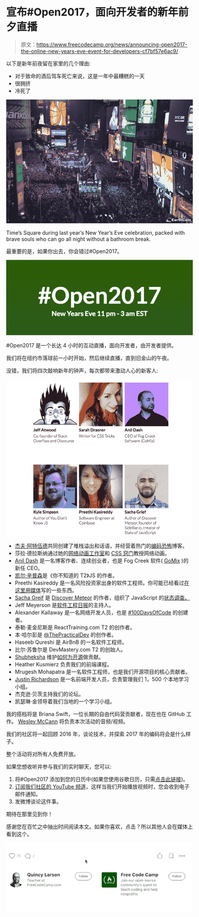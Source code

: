 # 宣布#Open2017，面向开发者的新年前夕直播

> 原文：<https://www.freecodecamp.org/news/announcing-open2017-the-online-new-years-eve-event-for-developers-cf7bf57e6ac9/>

以下是新年前夜留在家里的几个理由:

*   对于致命的酒后驾车死亡来说，这是一年中最糟糕的一天
*   很拥挤
*   冷死了

![7WcPbPzNEmELRLiKA7lp8DXFmLC7lRCVFo-A](img/3a304400e011b9e69690122fd852b7aa.png)

Time’s Square during last year’s New Year’s Eve celebration, packed with brave souls who can go all night without a bathroom break.

最重要的是，如果你出去，你会错过#Open2017。

![9D8x3YgbWcMM1cyRA1H-HgBepR9EAxYGFOvd](img/147c9d223a31453e3423d241b054e2cd.png)

#Open2017 是一个长达 4 小时的互动直播，面向开发者，由开发者提供。

我们将在纽约市落球前一小时开始，然后继续直播，直到旧金山的午夜。

没错，我们将四次敲响新年的钟声，每次都带来激动人心的新客人:

![N4NF3Lt1upnO-ge8ydrfrOuCa5FobfFCxrVb](img/ac7f18515fba21bb2288e98f12cf8204.png)

*   [杰夫·阿特伍德](http://twitter.com/codinghorror)共同创建了堆栈溢出和话语，并经营着热门的[编码恐怖](https://blog.codinghorror.com/)博客。
*   莎拉·德拉斯纳通过她的[网络动画工作室](https://webanimationworkshops.com/)和 [CSS 窍门](https://css-tricks.com/)教授网络动画。
*   [Anil Dash](https://www.freecodecamp.org/news/announcing-open2017-the-online-new-years-eve-event-for-developers-cf7bf57e6ac9/undefined) 是一名博客作者、连续创业者，也是 Fog Creek 软件( [GoMix](http://gomix.com) )的新任 CEO。
*   [凯尔·辛普森](https://twitter.com/getify)是《你不知道的 T2》JS 的作者。
*   Preethi Kasireddy 是一名风险投资家出身的软件工程师。你可能已经看过[在这里用媒体](https://medium.freecodecamp.com/learning-how-to-learn-the-most-important-developer-skill-7bf62dfaf67d)写的一些东西。
*   [Sacha Greif](https://www.freecodecamp.org/news/announcing-open2017-the-online-new-years-eve-event-for-developers-cf7bf57e6ac9/undefined) 是 [Discover Meteor](https://www.discovermeteor.com/) 的作者，组织了 JavaScript 的[状态调查。](https://medium.freecodecamp.com/the-state-of-javascript-2016-results-4beb4ff06961#.vnwpiy18b)
*   Jeff Meyerson 是[软件工程日报](https://softwareengineeringdaily.com/)的主持人。
*   Alexander Kallaway 是一名网络开发人员，也是 [#100DaysOfCode](https://twitter.com/search?f=tweets&vertical=default&q=%23100daysofcode&src=typd) 的创建者。
*   泰勒·麦金尼斯是 ReactTraining.com T2 的创作者。
*   本·哈尔彭是 [@ThePracticalDev](http://twitter.com/thepracticaldev) 的创作者。
*   Haseeb Qureshi 是 AirBnB 的一名软件工程师。
*   比尔·苏鲁尔是 DevMastery.com T2 的创始人。
*   [Shubheksha](https://www.freecodecamp.org/news/announcing-open2017-the-online-new-years-eve-event-for-developers-cf7bf57e6ac9/undefined) 维护[如何为开源](https://github.com/FreeCodeCamp/how-to-contribute-to-open-source)做贡献。
*   Heather Kusmierz 负责我们的前端课程。
*   Mrugesh Mohapatra 是一名软件工程师，也是我们开源项目的核心贡献者。
*   [Justin Richardson](http://twitter.com/hallaathrad) 是一名前端开发人员，负责管理我们 1，500 个本地学习小组。
*   杰克逊·贝茨主持我们的论坛。
*   凯瑟琳·金领导着我们当地的一个学习小组。

我的搭档将是 Briana Swift，一位长期的自由代码营贡献者，现在也在 GitHub 工作。 [Wesley McCann](http://github.com/septimus) 将负责本次活动的音频/视频。

我们的社区将一起回顾 2016 年，谈论技术，并探索 2017 年的编码将会是什么样子。

整个活动将对所有人免费开放。

如果您想收听并参与我们的实时聊天，您可以:

1.  将#Open2017 添加到您的日历中(如果您使用谷歌日历，只需[点击此链接](https://calendar.google.com/calendar/event?action=TEMPLATE&tmeid=djNsNm9haHRsN3NyODVrdnZidWJpdTlxbDAgZnJlZWNvZGVjYW1wLmNvbV92MzBzY2NubGNvMWo0anRtMGswNXJyczAxZ0Bn&tmsrc=freecodecamp.com_v30sccnlco1j4jtm0k05rrs01g%40group.calendar.google.com))。
2.  [订阅我们社区的 YouTube 频道](https://www.youtube.com/freecodecamp?sub_confirmation=1)，这样当我们开始播放视频时，您会收到电子邮件通知。
3.  发微博谈论这件事。

期待在那里见到你！

感谢您在百忙之中抽出时间阅读本文。如果你喜欢，点击？所以其他人会在媒体上看到这个。

![-jWYnnUycc4lvYLR-s5H1uR650cIYnDTUpnm](img/07c7c8ced25bf093ca2300a9b882d6f3.png)